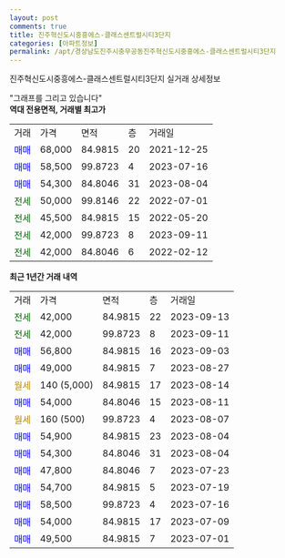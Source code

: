 ```yaml
---
layout: post
comments: true
title: 진주혁신도시중흥에스-클래스센트럴시티3단지
categories: [아파트정보]
permalink: /apt/경상남도진주시충무공동진주혁신도시중흥에스-클래스센트럴시티3단지
---
```


진주혁신도시중흥에스-클래스센트럴시티3단지 실거래 상세정보

<script type="text/javascript">
  google.charts.load('current', {'packages':['line', 'corechart']});
  google.charts.setOnLoadCallback(drawChart);

  function drawChart() {
    var data = new google.visualization.DataTable();
    data.addColumn('date', '거래일');
    data.addColumn('number', "매매");
    data.addColumn('number', "전세");
    data.addColumn('number', "전매");

    data.addRows([[new Date(Date.parse("2023-09-13")), null, 42000, null], [new Date(Date.parse("2023-09-11")), null, 42000, null], [new Date(Date.parse("2023-09-03")), 56800, null, null], [new Date(Date.parse("2023-08-27")), 49000, null, null], [new Date(Date.parse("2023-08-14")), null, null, null], [new Date(Date.parse("2023-08-11")), 54000, null, null], [new Date(Date.parse("2023-08-07")), null, null, null], [new Date(Date.parse("2023-08-04")), 54900, null, null], [new Date(Date.parse("2023-08-04")), 54300, null, null], [new Date(Date.parse("2023-07-23")), 47800, null, null], [new Date(Date.parse("2023-07-19")), 54700, null, null], [new Date(Date.parse("2023-07-16")), 58500, null, null], [new Date(Date.parse("2023-07-09")), 54000, null, null], [new Date(Date.parse("2023-07-01")), 49500, null, null]]);

    var options = {
      hAxis: {
        format: 'yyyy/MM/dd'
      },    
      lineWidth: 0,
      pointsVisible: true,    
      title: '최근 1년간 유형별 실거래가 분포',
      legend: { position: 'bottom' }
    };

    var formatter = new google.visualization.NumberFormat({pattern:'###,###'} );
    formatter.format(data, 1);
    formatter.format(data, 2);
    
    setTimeout(function() {
        var chart = new google.visualization.LineChart(document.getElementById('columnchart_material'));
        chart.draw(data, (options));
        document.getElementById('loading').style.display = 'none';
    }, 200);
  }
</script>


<div id="loading" style="z-index:20; display: block; margin-left: 0px">"그래프를 그리고 있습니다"</div>
<div id="columnchart_material" style="width: 95%; margin-left: 0px; display: block"></div>
<!-- contents start -->
<b>역대 전용면적, 거래별 최고가</b>
<table class="sortable">
    <tr>
      <td>거래</td>
      <td>가격</td>
      <td>면적</td>
      <td>층</td>
      <td>거래일</td>
    </tr>
        <tr>
          <td><a style="color: blue">매매</a></td>
          <td>68,000</td>
          <td>84.9815</td>
          <td>20</td>
          <td>2021-12-25</td>
        </tr>            <tr>
          <td><a style="color: blue">매매</a></td>
          <td>58,500</td>
          <td>99.8723</td>
          <td>4</td>
          <td>2023-07-16</td>
        </tr>            <tr>
          <td><a style="color: blue">매매</a></td>
          <td>54,300</td>
          <td>84.8046</td>
          <td>31</td>
          <td>2023-08-04</td>
        </tr>        
        <tr>
              <td><a style="color: darkgreen">전세</a></td>
              <td>50,000</td>
              <td>99.8146</td>
              <td>22</td>
              <td>2022-07-01</td>
            </tr>            <tr>
              <td><a style="color: darkgreen">전세</a></td>
              <td>45,500</td>
              <td>84.9815</td>
              <td>15</td>
              <td>2022-05-20</td>
            </tr>            <tr>
              <td><a style="color: darkgreen">전세</a></td>
              <td>42,000</td>
              <td>99.8723</td>
              <td>8</td>
              <td>2023-09-11</td>
            </tr>            <tr>
              <td><a style="color: darkgreen">전세</a></td>
              <td>42,000</td>
              <td>84.8046</td>
              <td>6</td>
              <td>2022-02-12</td>
            </tr>        
    
</table>

<b>최근 1년간 거래 내역</b>

<table class="sortable">
    <tr>
      <td>거래</td>
      <td>가격</td>
      <td>면적</td>
      <td>층</td>
      <td>거래일</td>
    </tr>
    <tr>
      <td><a style="color: darkgreen">전세</a></td>
      <td>42,000</td>
      <td>84.9815</td>
      <td>22</td>
      <td>2023-09-13</td>
    </tr>          <tr>
      <td><a style="color: darkgreen">전세</a></td>
      <td>42,000</td>
      <td>99.8723</td>
      <td>8</td>
      <td>2023-09-11</td>
    </tr>          <tr>
      <td><a style="color: blue">매매</a></td>
      <td>56,800</td>
      <td>84.9815</td>
      <td>16</td>
      <td>2023-09-03</td>
    </tr>          <tr>
      <td><a style="color: blue">매매</a></td>
      <td>49,000</td>
      <td>84.9815</td>
      <td>7</td>
      <td>2023-08-27</td>
    </tr>          <tr>
      <td><a style="color: darkgoldenrod">월세</a></td>
      <td>140 (5,000)</td>
      <td>84.9815</td>
      <td>17</td>
      <td>2023-08-14</td>
    </tr>          <tr>
      <td><a style="color: blue">매매</a></td>
      <td>54,000</td>
      <td>84.8046</td>
      <td>15</td>
      <td>2023-08-11</td>
    </tr>          <tr>
      <td><a style="color: darkgoldenrod">월세</a></td>
      <td>160 (500)</td>
      <td>99.8723</td>
      <td>4</td>
      <td>2023-08-07</td>
    </tr>          <tr>
      <td><a style="color: blue">매매</a></td>
      <td>54,900</td>
      <td>84.9815</td>
      <td>23</td>
      <td>2023-08-04</td>
    </tr>          <tr>
      <td><a style="color: blue">매매</a></td>
      <td>54,300</td>
      <td>84.8046</td>
      <td>31</td>
      <td>2023-08-04</td>
    </tr>          <tr>
      <td><a style="color: blue">매매</a></td>
      <td>47,800</td>
      <td>84.8046</td>
      <td>7</td>
      <td>2023-07-23</td>
    </tr>          <tr>
      <td><a style="color: blue">매매</a></td>
      <td>54,700</td>
      <td>84.9815</td>
      <td>5</td>
      <td>2023-07-19</td>
    </tr>          <tr>
      <td><a style="color: blue">매매</a></td>
      <td>58,500</td>
      <td>99.8723</td>
      <td>4</td>
      <td>2023-07-16</td>
    </tr>          <tr>
      <td><a style="color: blue">매매</a></td>
      <td>54,000</td>
      <td>84.9815</td>
      <td>17</td>
      <td>2023-07-09</td>
    </tr>          <tr>
      <td><a style="color: blue">매매</a></td>
      <td>49,500</td>
      <td>84.9815</td>
      <td>7</td>
      <td>2023-07-01</td>
    </tr>      </table>
<!-- contents end -->    


